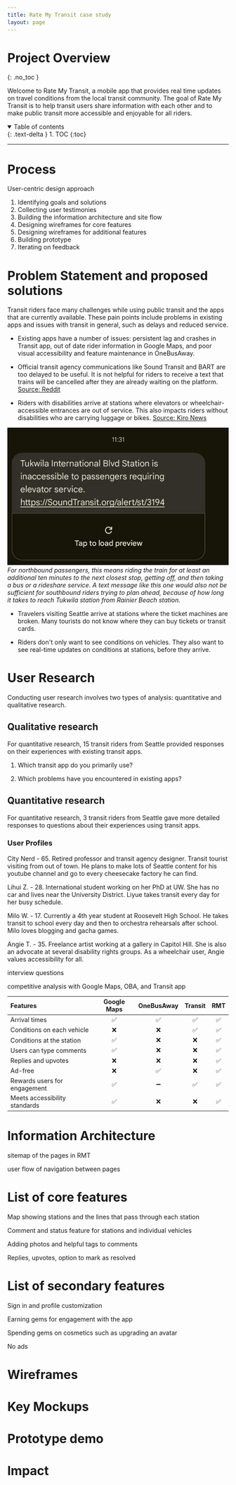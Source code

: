 ```yaml
---
title: Rate My Transit case study
layout: page
---
```


# Project Overview
{: .no_toc }

Welcome to Rate My Transit, a mobile app that provides real time updates on travel conditions from the local transit community. The goal of Rate My Transit is to help transit users share information with each other and to make public transit more accessible and enjoyable for all riders.

<details open markdown="block">
  <summary>
    Table of contents
  </summary>
  {: .text-delta }
1. TOC
{:toc}
</details>

---

# Process
User-centric design approach

1. Identifying goals and solutions
2. Collecting user testimonies
3. Building the information architecture and site flow
4. Designing wireframes for core features
5. Designing wireframes for additional features
6. Building prototype
7. Iterating on feedback

# Problem Statement and proposed solutions
Transit riders face many challenges while using public transit and the apps that are currently available. These pain points include problems in existing apps and issues with transit in general, such as delays and reduced service.

* Existing apps have a number of issues: persistent lag and crashes in Transit app, out of date rider information in Google Maps, and poor visual accessibility and feature maintenance in OneBusAway.

* Official transit agency communications like Sound Transit and BART are too delayed to be useful. It is not helpful for riders to receive a text that trains will be cancelled after they are already waiting on the platform. [Source: Reddit](https://www.reddit.com/r/Seattle/comments/1ady2mz/wow_sound_transit_really_sht_the_bed_this_morning/)

* Riders with disabilities arrive at stations where elevators or wheelchair-accessible entrances are out of service. This also impacts riders without disabilities who are carrying luggage or bikes. [Source: Kiro News](https://www.kiro7.com/news/local/light-rail-riders-frustrated-by-broken-escalators-elevators-stations/6SJCGW4E5VB2LHPJKPOVMVC4LA/)

![Text message informing riders that elevators are broken](./elevators_oof.jpg)
_For northbound passengers, this means riding the train for at least an additional ten minutes to the next closest stop, getting off, and then taking a bus or a rideshare service. A text message like this one would also not be sufficient for southbound riders trying to plan ahead, because of how long it takes to reach Tukwila station from Rainier Beach station._

* Travelers visiting Seattle arrive at stations where the ticket machines are broken. Many tourists do not know where they can buy tickets or transit cards.

* Riders don't only want to see conditions on vehicles. They also want to see real-time updates on conditions at stations, before they arrive.

# User Research
Conducting user research involves two types of analysis: quantitative and qualitative research. 

## Qualitative research

For quantitative research, 15 transit riders from Seattle provided responses on their experiences with existing transit apps.

1. Which transit app do you primarily use?

2. Which problems have you encountered in existing apps?

## Quantitative research

For quantitative research, 3 transit riders from Seattle gave more detailed responses to questions about their experiences using transit apps.

### User Profiles

City Nerd - 65. Retired professor and transit agency designer. Transit tourist visiting from out of town. He plans to make lots of Seattle content for his youtube channel and go to every cheesecake factory he can find.

Lihui Z. - 28. International student working on her PhD at UW. She has no car and lives near the University District. Liyue takes transit every day for her busy schedule.

Milo W. - 17. Currently a 4th year student at Roosevelt High School. He takes transit to school every day and then to orchestra rehearsals after school. Milo loves blogging and gacha games.

Angie T. - 35. Freelance artist working at a gallery in Capitol Hill. She is also an advocate at several disability rights groups. As a wheelchair user, Angie values accessibility for all.

interview questions

competitive analysis with Google Maps, OBA, and Transit app

|Features | Google Maps | OneBusAway | Transit | RMT|
|:--|:--:|:--:|:--:|:--:|
|Arrival times|✅|✅|✅|✅|
|Conditions on each vehicle|❌|❌|✅|✅|
|Conditions at the station|✅|❌|❌|✅|
|Users can type comments|✅|❌|❌|✅|
|Replies and upvotes|❌|❌|❌|✅|
|Ad-free|❌|✅|❌|✅|
|Rewards users for engagement|✅|➖|✅|✅|
|Meets accessibility standards|✅|❌|❌|✅|



# Information Architecture
sitemap of the pages in RMT

user flow of navigation between pages

# List of core features
Map showing stations and the lines that pass through each station

Comment and status feature for stations and individual vehicles

Adding photos and helpful tags to comments

Replies, upvotes, option to mark as resolved

# List of secondary features
Sign in and profile customization

Earning gems for engagement with the app

Spending gems on cosmetics such as upgrading an avatar

No ads

# Wireframes

# Key Mockups

# Prototype demo

# Impact

